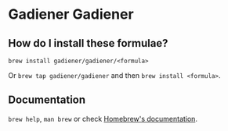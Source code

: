 # Gadiener Gadiener

## How do I install these formulae?
`brew install gadiener/gadiener/<formula>`

Or `brew tap gadiener/gadiener` and then `brew install <formula>`.

## Documentation
`brew help`, `man brew` or check [Homebrew's documentation](https://docs.brew.sh).
